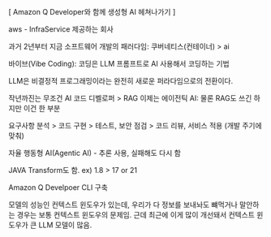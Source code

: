 [ Amazon Q Developer와 함께 생성형 AI 헤쳐나가기 ]

aws - InfraService 제공하는 회사

과거 2년부터 지금 소프트웨어 개발의 패러다임: 쿠버네티스(컨테이너) > ai

바이브(Vibe Coding): 코딩은 LLM 프롬프트로 AI 사용해서 코딩하는 기법

LLM은 비결정적 프로그래밍이라는 완전히 새로운 퍼라다임으로의 전환이다.

작년까진는 무조건 AI 코드 디벨로퍼 > RAG
이제는 에이전틱 AI: 물론 RAG도 쓰긴 하지만 이건 한 부분

요구사항 분석 > 코드 구현 > 테스트, 보안 점검 > 코드 리뷰, 서비스 적용 (개발 주기에 맞춰)

자율 행동형 AI(Agentic AI) - 추론 사용, 실패해도 다시 함

JAVA Transform도 함. ex) 1.8 > 17 or 21

Amazon Q Develpoer CLI 구축

모델의 성능인 컨텍스트 윈도우가 있는데, 우리가 다 정보를 보내놔도 뺴먹거나 말안하는 경우는 보통 컨텍스트 윈도우의 문제임. 근데 최근에 이게 많이 개선돼서 컨텍스트 윈도우가 큰 LLM 모델이 많음.
